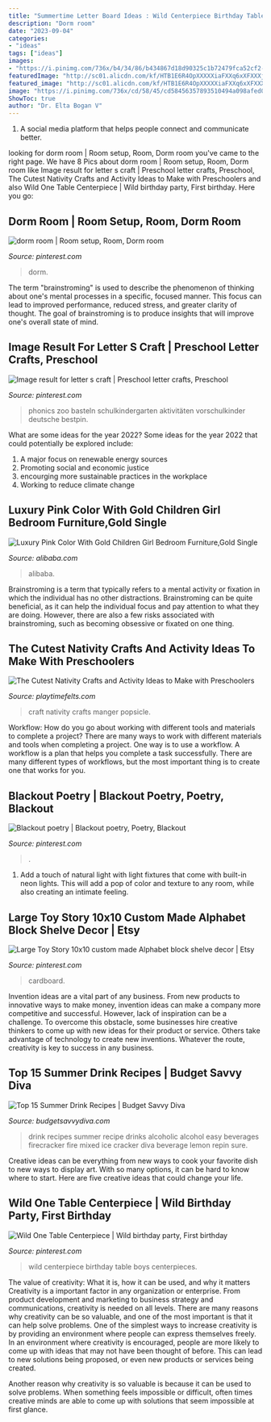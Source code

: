 ```yaml
---
title: "Summertime Letter Board Ideas : Wild Centerpiece Birthday Table Boys Centerpieces"
description: "Dorm room"
date: "2023-09-04"
categories:
- "ideas"
tags: ["ideas"]
images:
- "https://i.pinimg.com/736x/b4/34/86/b434867d18d90325c1b72479fca52cf2--blackout-poetry.jpg"
featuredImage: "http://sc01.alicdn.com/kf/HTB1E6R4OpXXXXXiaFXXq6xXFXXXj/226478304/HTB1E6R4OpXXXXXiaFXXq6xXFXXXj.jpg"
featured_image: "http://sc01.alicdn.com/kf/HTB1E6R4OpXXXXXiaFXXq6xXFXXXj/226478304/HTB1E6R4OpXXXXXiaFXXq6xXFXXXj.jpg"
image: "https://i.pinimg.com/736x/cd/58/45/cd58456357893510494a098afed0f821.jpg"
ShowToc: true
author: "Dr. Elta Bogan V"
---
```



1. A social media platform that helps people connect and communicate better.

	

		
looking for dorm room | Room setup, Room, Dorm room you've came to the right page. We have 8 Pics about dorm room | Room setup, Room, Dorm room like Image result for letter s craft | Preschool letter crafts, Preschool, The Cutest Nativity Crafts and Activity Ideas to Make with Preschoolers and also Wild One Table Centerpiece | Wild birthday party, First birthday. Here you go:
		
    
## Dorm Room | Room Setup, Room, Dorm Room

<img loading=lazy src="https://i.pinimg.com/736x/2f/e3/a5/2fe3a503c7b255bddc4e216ce71d8c3e.jpg" onerror="this.onerror=null;this.src='https://tse3.mm.bing.net/th?id=OIP.YNzZO2amO91X2hdtksXMhgHaJ3&amp;pid=15.1';" alt="dorm room | Room setup, Room, Dorm room">

_Source: pinterest.com_

>dorm. 

	

The term "brainstroming" is used to describe the phenomenon of thinking about one's mental processes in a specific, focused manner. This focus can lead to improved performance, reduced stress, and greater clarity of thought. The goal of brainstroming is to produce insights that will improve one's overall state of mind.

    
## Image Result For Letter S Craft | Preschool Letter Crafts, Preschool

<img loading=lazy src="https://i.pinimg.com/736x/d9/d5/db/d9d5db765aeae2b7a32d20e2ea40bb43.jpg" onerror="this.onerror=null;this.src='https://tse3.mm.bing.net/th?id=OIP.ckJ4KM09T_2G30hKnsJ4BQHaLX&amp;pid=15.1';" alt="Image result for letter s craft | Preschool letter crafts, Preschool">

_Source: pinterest.com_

>phonics zoo basteln schulkindergarten aktivitäten vorschulkinder deutsche bestpin. 

	

What are some ideas for the year 2022?
Some ideas for the year 2022 that could potentially be explored include: 
1. A major focus on renewable energy sources 
2. Promoting social and economic justice 
3. encourging more sustainable practices in the workplace 
4. Working to reduce climate change 

    
## Luxury Pink Color With Gold Children Girl Bedroom Furniture,Gold Single

<img loading=lazy src="http://sc01.alicdn.com/kf/HTB1E6R4OpXXXXXiaFXXq6xXFXXXj/226478304/HTB1E6R4OpXXXXXiaFXXq6xXFXXXj.jpg" onerror="this.onerror=null;this.src='https://tse2.mm.bing.net/th?id=OIP.zc22TccrLfIUyC7g6KRoIgHaGW&amp;pid=15.1';" alt="Luxury Pink Color With Gold Children Girl Bedroom Furniture,Gold Single">

_Source: alibaba.com_

>alibaba. 

	

Brainstroming is a term that typically refers to a mental activity or fixation in which the individual has no other distractions. Brainstroming can be quite beneficial, as it can help the individual focus and pay attention to what they are doing. However, there are also a few risks associated with brainstroming, such as becoming obsessive or fixated on one thing.

    
## The Cutest Nativity Crafts And Activity Ideas To Make With Preschoolers

<img loading=lazy src="http://www.playtimefelts.com/uploads/3/0/7/0/30708743/nativity-craft-for-kids-02_orig.jpg" onerror="this.onerror=null;this.src='https://tse2.mm.bing.net/th?id=OIP.aKq4nsQl1E7PE_rYicz04AHaGq&amp;pid=15.1';" alt="The Cutest Nativity Crafts and Activity Ideas to Make with Preschoolers">

_Source: playtimefelts.com_

>craft nativity crafts manger popsicle. 

	

Workflow: How do you go about working with different tools and materials to complete a project?
There are many ways to work with different materials and tools when completing a project. One way is to use a workflow. A workflow is a plan that helps you complete a task successfully. There are many different types of workflows, but the most important thing is to create one that works for you.

    
## Blackout Poetry | Blackout Poetry, Poetry, Blackout

<img loading=lazy src="https://i.pinimg.com/736x/b4/34/86/b434867d18d90325c1b72479fca52cf2--blackout-poetry.jpg" onerror="this.onerror=null;this.src='https://tse2.mm.bing.net/th?id=OIP.IMX-7Oe_cTwTcO2CnY1dIgHaJ4&amp;pid=15.1';" alt="Blackout poetry | Blackout poetry, Poetry, Blackout">

_Source: pinterest.com_

>. 

	

1. Add a touch of natural light with light fixtures that come with built-in neon lights. This will add a pop of color and texture to any room, while also creating an intimate feeling.

    
## Large Toy Story 10x10 Custom Made Alphabet Block Shelve Decor | Etsy

<img loading=lazy src="https://i.pinimg.com/736x/cd/58/45/cd58456357893510494a098afed0f821.jpg" onerror="this.onerror=null;this.src='https://tse3.mm.bing.net/th?id=OIP.I_iMg3m2r9rbX3iT8FfAnwHaSb&amp;pid=15.1';" alt="Large Toy Story 10x10 custom made Alphabet block shelve decor | Etsy">

_Source: pinterest.com_

>cardboard. 

	

Invention ideas are a vital part of any business. From new products to innovative ways to make money, invention ideas can make a company more competitive and successful. However, lack of inspiration can be a challenge. To overcome this obstacle, some businesses hire creative thinkers to come up with new ideas for their product or service. Others take advantage of technology to create new inventions. Whatever the route, creativity is key to success in any business.

    
## Top 15 Summer Drink Recipes | Budget Savvy Diva

<img loading=lazy src="http://www.budgetsavvydiva.com/wp-content/uploads/2013/06/index6-682x1024.jpg" onerror="this.onerror=null;this.src='https://tse3.mm.bing.net/th?id=OIP.g1xihjOWAC2WRm1WsGOGkgHaLH&amp;pid=15.1';" alt="Top 15 Summer Drink Recipes | Budget Savvy Diva">

_Source: budgetsavvydiva.com_

>drink recipes summer recipe drinks alcoholic alcohol easy beverages firecracker fire mixed ice cracker diva beverage lemon repin sure. 

	

Creative ideas can be everything from new ways to cook your favorite dish to new ways to display art. With so many options, it can be hard to know where to start. Here are five creative ideas that could change your life.

    
## Wild One Table Centerpiece | Wild Birthday Party, First Birthday

<img loading=lazy src="https://i.pinimg.com/736x/9f/00/12/9f00120cb72e0da3d8cc693cc427ad67.jpg" onerror="this.onerror=null;this.src='https://tse1.mm.bing.net/th?id=OIP._UOMSyLaoVw_9Eco2yHetQHaJ4&amp;pid=15.1';" alt="Wild One Table Centerpiece | Wild birthday party, First birthday">

_Source: pinterest.com_

>wild centerpiece birthday table boys centerpieces. 

	

The value of creativity: What it is, how it can be used, and why it matters
Creativity is a important factor in any organization or enterprise. From product development and marketing to business strategy and communications, creativity is needed on all levels. There are many reasons why creativity can be so valuable, and one of the most important is that it can help solve problems.
One of the simplest ways to increase creativity is by providing an environment where people can express themselves freely. In an environment where creativity is encouraged, people are more likely to come up with ideas that may not have been thought of before. This can lead to new solutions being proposed, or even new products or services being created.

Another reason why creativity is so valuable is because it can be used to solve problems. When something feels impossible or difficult, often times creative minds are able to come up with solutions that seem impossible at first glance.

